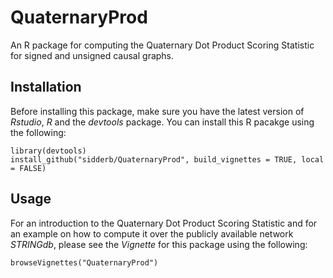 # QuaternaryProd
An R package for computing the Quaternary Dot Product Scoring Statistic for signed and unsigned causal graphs.

## Installation
Before installing this package, make sure you have the latest version of *Rstudio*, *R* and the *devtools* package. You can install this R pacakge using the following:
```{R}
library(devtools)
install_github("sidderb/QuaternaryProd", build_vignettes = TRUE, local = FALSE)
```
## Usage
For an introduction to the Quaternary Dot Product Scoring Statistic and for an example on how to compute it over the publicly available network *STRINGdb*, please see 
the *Vignette* for this package using the following:
```{R}
browseVignettes("QuaternaryProd")
```
